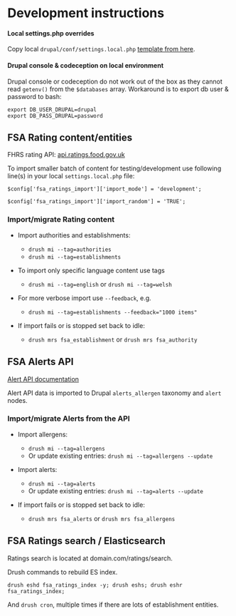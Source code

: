 Development instructions
========================

#### Local settings.php overrides

Copy local `drupal/conf/settings.local.php` [template from here](settings.local.php.txt).

#### Drupal console & codeception on local environment

Drupal console or codeception do not work out of the box as they cannot read `getenv()` from the `$databases` array. Workaround is to export db user & password to bash:
 ```
 export DB_USER_DRUPAL=drupal
 export DB_PASS_DRUPAL=password
 ```
 

FSA Rating content/entities
---------------------
 
FHRS rating API: [api.ratings.food.gov.uk](http://api.ratings.food.gov.uk) 

To import smaller batch of content for testing/development use following line(s) in your local `settings.local.php` file:

`$config['fsa_ratings_import']['import_mode'] = 'development';`

`$config['fsa_ratings_import']['import_random'] = 'TRUE';`

### Import/migrate Rating content

* Import authorities and establishments:
  * `drush mi --tag=authorities`
  * `drush mi --tag=establishments`
* To import only specific language content use tags
  * `drush mi --tag=english` or `drush mi --tag=welsh`

* For more verbose import use `--feedback`, e.g.
  * `drush mi --tag=establishments --feedback="1000 items"`

* If import fails or is stopped set back to idle:
  * `drush mrs fsa_establishment` or `drush mrs fsa_authority`


FSA Alerts API
---------------------

[Alert API documentation](http://fsa-staging-alerts.epimorphics.net/food-alerts/ui/reference)

Alert API data is imported to Drupal `alerts_allergen` taxonomy and `alert` nodes.

### Import/migrate Alerts from the API
 
* Import allergens:
  * `drush mi --tag=allergens`
  * Or update existing entries: `drush mi --tag=allergens --update`
* Import alerts:
  * `drush mi --tag=alerts`
  * Or update existing entries: `drush mi --tag=alerts --update`

* If import fails or is stopped set back to idle:
  * `drush mrs fsa_alerts` or `drush mrs fsa_allergens`

FSA Ratings search / Elasticsearch
---------------------

Ratings search is located at domain.com/ratings/search.

Drush commands to rebuild ES index.

`drush eshd fsa_ratings_index -y; drush eshs; drush eshr fsa_ratings_index;` 

And `drush cron`, multiple times if there are lots of establishment entities.
